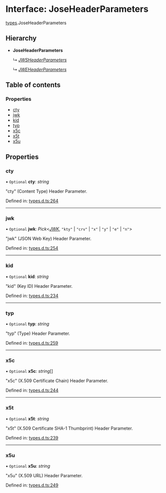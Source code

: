 # Interface: JoseHeaderParameters

[types](../modules/types.md).JoseHeaderParameters

## Hierarchy

- **JoseHeaderParameters**

  ↳ [*JWSHeaderParameters*](types.jwsheaderparameters.md)

  ↳ [*JWEHeaderParameters*](types.jweheaderparameters.md)

## Table of contents

### Properties

- [cty](types.joseheaderparameters.md#cty)
- [jwk](types.joseheaderparameters.md#jwk)
- [kid](types.joseheaderparameters.md#kid)
- [typ](types.joseheaderparameters.md#typ)
- [x5c](types.joseheaderparameters.md#x5c)
- [x5t](types.joseheaderparameters.md#x5t)
- [x5u](types.joseheaderparameters.md#x5u)

## Properties

### cty

• `Optional` **cty**: *string*

"cty" (Content Type) Header Parameter.

Defined in: [types.d.ts:264](https://github.com/panva/jose/blob/v3.12.3/src/types.d.ts#L264)

___

### jwk

• `Optional` **jwk**: *Pick*<[*JWK*](types.jwk.md), ``"kty"`` \| ``"crv"`` \| ``"x"`` \| ``"y"`` \| ``"e"`` \| ``"n"``\>

"jwk" (JSON Web Key) Header Parameter.

Defined in: [types.d.ts:254](https://github.com/panva/jose/blob/v3.12.3/src/types.d.ts#L254)

___

### kid

• `Optional` **kid**: *string*

"kid" (Key ID) Header Parameter.

Defined in: [types.d.ts:234](https://github.com/panva/jose/blob/v3.12.3/src/types.d.ts#L234)

___

### typ

• `Optional` **typ**: *string*

"typ" (Type) Header Parameter.

Defined in: [types.d.ts:259](https://github.com/panva/jose/blob/v3.12.3/src/types.d.ts#L259)

___

### x5c

• `Optional` **x5c**: *string*[]

"x5c" (X.509 Certificate Chain) Header Parameter.

Defined in: [types.d.ts:244](https://github.com/panva/jose/blob/v3.12.3/src/types.d.ts#L244)

___

### x5t

• `Optional` **x5t**: *string*

"x5t" (X.509 Certificate SHA-1 Thumbprint) Header Parameter.

Defined in: [types.d.ts:239](https://github.com/panva/jose/blob/v3.12.3/src/types.d.ts#L239)

___

### x5u

• `Optional` **x5u**: *string*

"x5u" (X.509 URL) Header Parameter.

Defined in: [types.d.ts:249](https://github.com/panva/jose/blob/v3.12.3/src/types.d.ts#L249)
